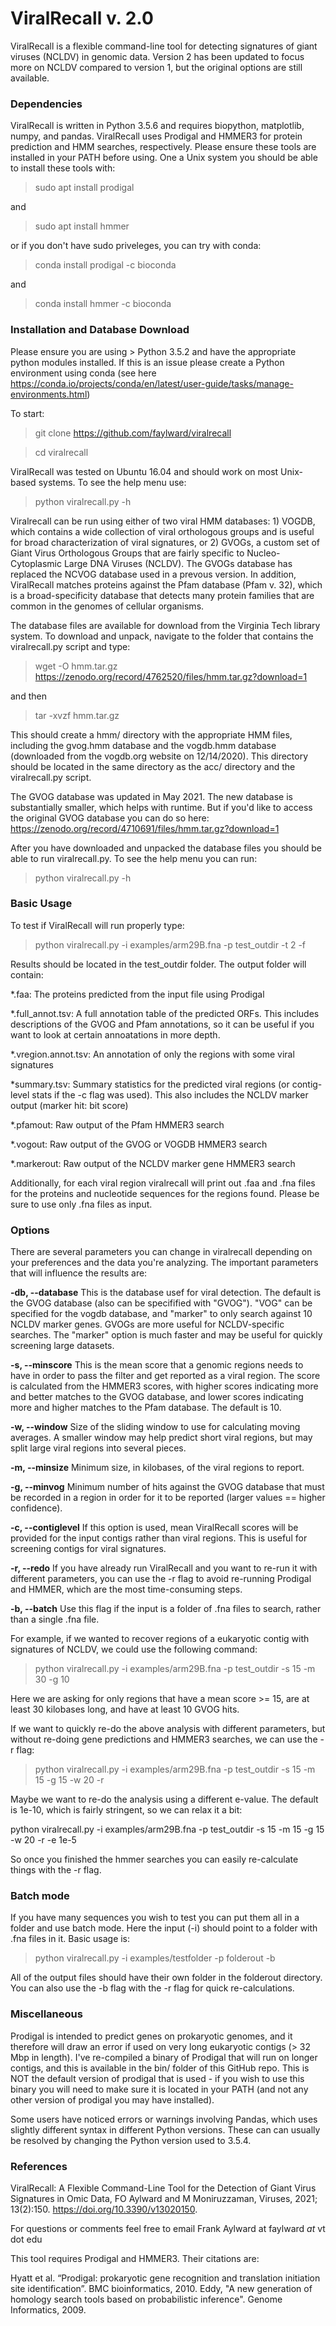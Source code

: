 # ViralRecall v. 2.0
ViralRecall is a flexible command-line tool for detecting signatures of giant viruses (NCLDV) in genomic data.
Version 2 has been updated to focus more on NCLDV compared to version 1, but the original options are still available. 

### Dependencies
ViralRecall is written in Python 3.5.6 and requires biopython, matplotlib, numpy, and pandas. 
ViralRecall uses Prodigal and HMMER3 for protein prediction and HMM searches, respectively. Please ensure these tools are installed in your PATH before using. 
One a Unix system you should be able to install these tools with: 

> sudo apt install prodigal

and

> sudo apt install hmmer

or if you don't have sudo priveleges, you can try with conda:

>conda install prodigal -c bioconda

and

>conda install hmmer -c bioconda

### Installation and Database Download
Please ensure you are using > Python 3.5.2 and have the appropriate python modules installed. If this is an issue please create a Python environment using conda (see here https://conda.io/projects/conda/en/latest/user-guide/tasks/manage-environments.html) 

To start:
> git clone https://github.com/faylward/viralrecall

> cd viralrecall

ViralRecall was tested on Ubuntu 16.04 and should work on most Unix-based systems. To see the help menu use:
> python viralrecall.py -h

Viralrecall can be run using either of two viral HMM databases: 1) VOGDB, which contains a wide collection of viral orthologous groups and is useful for broad characterization of viral signatures, or 2) GVOGs, a custom set of Giant Virus Orthologous Groups that are fairly specific to Nucleo-Cytoplasmic Large DNA Viruses (NCLDV). The GVOGs database has replaced the NCVOG database used in a prevous version. In addition, ViralRecall matches proteins against the Pfam database (Pfam v. 32), which is a broad-specificity database that detects many protein families that are common in the genomes of cellular organisms.

The database files are available for download from the Virginia Tech library system. To download and unpack, navigate to the folder that contains the viralrecall.py script and type:

> wget -O hmm.tar.gz https://zenodo.org/record/4762520/files/hmm.tar.gz?download=1

and then

> tar -xvzf hmm.tar.gz

This should create a hmm/ directory with the appropriate HMM files, including the gvog.hmm database and the vogdb.hmm database (downloaded from the vogdb.org website on 12/14/2020). This directory should be located in the same directory as the acc/ directory and the viralrecall.py script. 

The GVOG database was updated in May 2021. The new database is substantially smaller, which helps with runtime. But if you'd like to access the original GVOG database you can do so here:  https://zenodo.org/record/4710691/files/hmm.tar.gz?download=1

After you have downloaded and unpacked the database files you should be able to run viralrecall.py. To see the help menu you can run:
> python viralrecall.py -h
 
### Basic Usage
To test if ViralRecall will run properly type:
> python viralrecall.py -i examples/arm29B.fna -p test_outdir -t 2 -f

Results should be located in the test_outdir folder. 
The output folder will contain:

*.faa:                   The proteins predicted from the input file using Prodigal

*.full_annot.tsv:        A full annotation table of the predicted ORFs. This includes descriptions of the GVOG and Pfam annotations, so it can be useful if you want to look at certain annoatations in more depth. 

*.vregion.annot.tsv:    An annotation of only the regions with some viral signatures

*summary.tsv:             Summary statistics for the predicted viral regions (or contig-level stats if the -c flag was used). This also includes the NCLDV marker output (marker hit: bit score)

*.pfamout:                Raw output of the Pfam HMMER3 search

*.vogout:                 Raw output of the GVOG or VOGDB HMMER3 search

*.markerout:               Raw output of the NCLDV marker gene HMMER3 search

Additionally, for each viral region viralrecall will print out .faa and .fna files for the proteins and nucleotide sequences for the regions found. 
Please be sure to use only .fna files as input. 


### Options

There are several parameters you can change in viralrecall depending on your preferences and the data you're analyzing. The important parameters that will influence the results are:


**-db, --database**
This is the database usef for viral detection. The default is the GVOG database (also can be specifified with "GVOG"). "VOG" can be specified for the vogdb database, and "marker" to only search against 10 NCLDV marker genes. GVOGs are more useful for NCLDV-specific searches. The "marker" option is much faster and may be useful for quickly screening large datasets. 

**-s, --minscore**
This is the mean score that a genomic regions needs to have in order to pass the filter and get reported as a viral region. The score is calculated from the HMMER3 scores, with higher scores indicating more and better matches to the GVOG database, and lower scores indicating more and higher matches to the Pfam database. The default is 10. 

**-w, --window**
Size of the sliding window to use for calculating moving averages. A smaller window may help predict short viral regions, but may split large viral regions into several pieces. 

**-m, --minsize**
Minimum size, in kilobases, of the viral regions to report. 

**-g, --minvog**
Minimum number of hits against the GVOG database that must be recorded in a region in order for it to be reported (larger values == higher confidence). 

**-c, --contiglevel**
If this option is used, mean ViralRecall scores will be provided for the input contigs rather than viral regions. This is useful for screening contigs for viral signatures.

**-r, --redo**
If you have already run ViralRecall and you want to re-run it with different parameters, you can use the -r flag to avoid re-running Prodigal and HMMER, which are the most time-consuming steps. 

**-b, --batch**
Use this flag if the input is a folder of .fna files to search, rather than a single .fna file. 


For example, if we wanted to recover regions of a eukaryotic contig with signatures of NCLDV, we could use the following command:

> python viralrecall.py -i examples/arm29B.fna -p test_outdir -s 15 -m 30 -g 10

Here we are asking for only regions that have a mean score >= 15, are at least 30 kilobases long, and have at least 10 GVOG hits.

If we want to quickly re-do the above analysis with different parameters, but without re-doing gene predictions and HMMER3 searches, we can use the -r flag:

> python viralrecall.py -i examples/arm29B.fna -p test_outdir -s 15 -m 15 -g 15 -w 20 -r

Maybe we want to re-do the analysis using a different e-value. The default is 1e-10, which is fairly stringent, so we can relax it a bit:

python viralrecall.py -i examples/arm29B.fna -p test_outdir -s 15 -m 15 -g 15 -w 20 -r -e 1e-5

So once you finished the hmmer searches you can easily re-calculate things with the -r flag. 


### Batch mode
If you have many sequences you wish to test you can put them all in a folder and use batch mode. Here the input (-i) should point to a folder with .fna files in it. 
Basic usage is:

> python viralrecall.py -i examples/testfolder -p folderout -b

All of the output files should have their own folder in the folderout directory. You can also use the -b flag with the -r flag for quick re-calculations. 

### Miscellaneous 

Prodigal is intended to predict genes on prokaryotic genomes, and it therefore will draw an error if used on very long eukaryotic contigs (> 32 Mbp in length). I've re-compiled a binary of Prodigal that will run on longer contigs, and this is available in the bin/ folder of this GitHub repo. This is NOT the default version of prodigal that is used - if you wish to use this binary you will need to make sure it is located in your PATH (and not any other version of prodigal you may have installed). 

Some users have noticed errors or warnings involving Pandas, which uses slightly different syntax in different Python versions. These can can usually be resolved by changing the Python version used to 3.5.4. 


### References

ViralRecall: A Flexible Command-Line Tool for the Detection of Giant Virus Signatures in Omic Data, FO Aylward and M Moniruzzaman, Viruses, 2021; 13(2):150. https://doi.org/10.3390/v13020150. 

For questions or comments feel free to email Frank Aylward at faylward _at_ vt dot edu

This tool requires Prodigal and HMMER3. Their citations are:

Hyatt et al. “Prodigal: prokaryotic gene recognition and translation initiation site identification”. BMC bioinformatics, 2010. 
Eddy, "A new generation of homology search tools based on probabilistic inference". Genome Informatics, 2009. 









